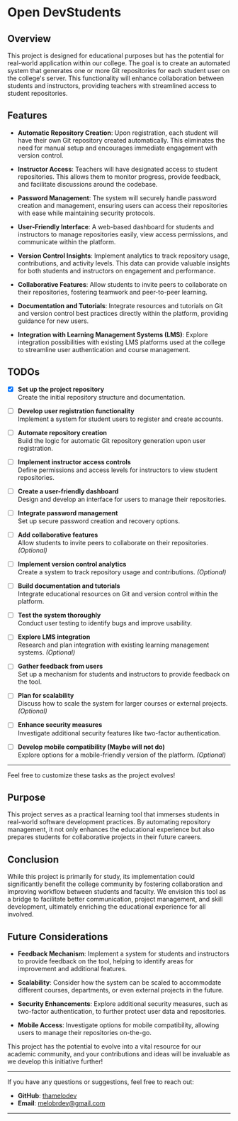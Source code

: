 # Open DevStudents

## Overview

This project is designed for educational purposes but has the potential for real-world application within our college. The goal is to create an automated system that generates one or more Git repositories for each student user on the college's server. This functionality will enhance collaboration between students and instructors, providing teachers with streamlined access to student repositories.

## Features

- **Automatic Repository Creation**: Upon registration, each student will have their own Git repository created automatically. This eliminates the need for manual setup and encourages immediate engagement with version control.

- **Instructor Access**: Teachers will have designated access to student repositories. This allows them to monitor progress, provide feedback, and facilitate discussions around the codebase.

- **Password Management**: The system will securely handle password creation and management, ensuring users can access their repositories with ease while maintaining security protocols.

- **User-Friendly Interface**: A web-based dashboard for students and instructors to manage repositories easily, view access permissions, and communicate within the platform.

- **Version Control Insights**: Implement analytics to track repository usage, contributions, and activity levels. This data can provide valuable insights for both students and instructors on engagement and performance.

- **Collaborative Features**: Allow students to invite peers to collaborate on their repositories, fostering teamwork and peer-to-peer learning.

- **Documentation and Tutorials**: Integrate resources and tutorials on Git and version control best practices directly within the platform, providing guidance for new users.

- **Integration with Learning Management Systems (LMS)**: Explore integration possibilities with existing LMS platforms used at the college to streamline user authentication and course management.

## TODOs

- [X] **Set up the project repository**  
  Create the initial repository structure and documentation.

- [ ] **Develop user registration functionality**  
  Implement a system for student users to register and create accounts.

- [ ] **Automate repository creation**  
  Build the logic for automatic Git repository generation upon user registration.

- [ ] **Implement instructor access controls**  
  Define permissions and access levels for instructors to view student repositories.

- [ ] **Create a user-friendly dashboard**  
  Design and develop an interface for users to manage their repositories.

- [ ] **Integrate password management**  
  Set up secure password creation and recovery options.

- [ ] **Add collaborative features**  
  Allow students to invite peers to collaborate on their repositories. *(Optional)*

- [ ] **Implement version control analytics**  
  Create a system to track repository usage and contributions. *(Optional)*

- [ ] **Build documentation and tutorials**  
  Integrate educational resources on Git and version control within the platform.

- [ ] **Test the system thoroughly**  
  Conduct user testing to identify bugs and improve usability.

- [ ] **Explore LMS integration**  
  Research and plan integration with existing learning management systems. *(Optional)*

- [ ] **Gather feedback from users**  
  Set up a mechanism for students and instructors to provide feedback on the tool.

- [ ] **Plan for scalability**  
  Discuss how to scale the system for larger courses or external projects. *(Optional)*

- [ ] **Enhance security measures**  
  Investigate additional security features like two-factor authentication.

- [ ] **Develop mobile compatibility (Maybe will not do)**  
  Explore options for a mobile-friendly version of the platform. *(Optional)*

---

Feel free to customize these tasks as the project evolves!

## Purpose

This project serves as a practical learning tool that immerses students in real-world software development practices. By automating repository management, it not only enhances the educational experience but also prepares students for collaborative projects in their future careers.

## Conclusion

While this project is primarily for study, its implementation could significantly benefit the college community by fostering collaboration and improving workflow between students and faculty. We envision this tool as a bridge to facilitate better communication, project management, and skill development, ultimately enriching the educational experience for all involved.

## Future Considerations

- **Feedback Mechanism**: Implement a system for students and instructors to provide feedback on the tool, helping to identify areas for improvement and additional features.

- **Scalability**: Consider how the system can be scaled to accommodate different courses, departments, or even external projects in the future.

- **Security Enhancements**: Explore additional security measures, such as two-factor authentication, to further protect user data and repositories.

- **Mobile Access**: Investigate options for mobile compatibility, allowing users to manage their repositories on-the-go.

This project has the potential to evolve into a vital resource for our academic community, and your contributions and ideas will be invaluable as we develop this initiative further!

---

If you have any questions or suggestions, feel free to reach out:

- **GitHub**: [thamelodev](https://github.com/thamelodev)
- **Email**: [melobrdev@gmail.com](mailto:your.email@example.com)

---